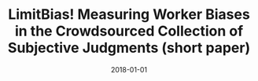 ---
title: "LimitBias! Measuring Worker Biases in the Crowdsourced Collection of Subjective Judgments (short paper)"
collection: publications
permalink: /publication/2018-DBLP_conf_hcomp_HubeFG18
date: 2018-01-01
venue: 'Proceedings of the 1st Workshop on Subjectivity, Ambiguity and Disagreement in Crowdsourcing, and Short Paper Proceedings of the 1st Workshop on Disentangling the Relation Between Crowdsourcing and Bias Management {(SAD} 2018 and CrowdBias 2018) co-located the 6th {AAAI} Conference on Human Computation and Crowdsourcing {(HCOMP} 2018), Z{\{u}}rich'
---